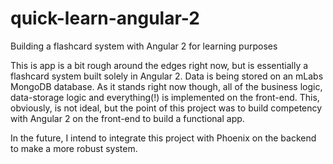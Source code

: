 # quick-learn-angular-2
Building a flashcard system with Angular 2 for learning purposes

This is app is a bit rough around the edges right now, but is essentially
a flashcard system built solely in Angular 2. Data is being stored on an 
mLabs MongoDB database. As it stands right now though, all of the business
logic, data-storage logic and everything(!) is implemented on the front-end.
This, obviously, is not ideal, but the point of this project was to build
competency with Angular 2 on the front-end to build a functional app.

In the future, I intend to integrate this project with Phoenix on the
backend to make a more robust system.
